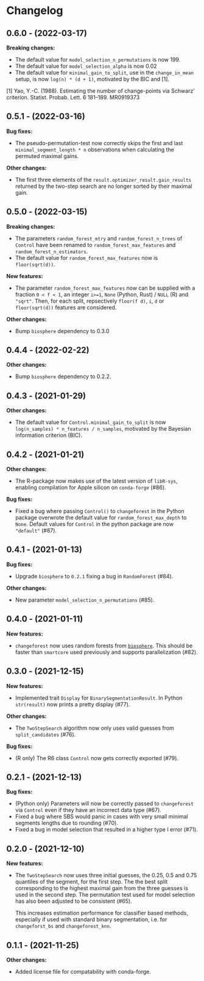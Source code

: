 
# Changelog

## 0.6.0 - (2022-03-17)

**Breaking changes:**

- The default value for `model_selection_n_permutations` is now 199.
- The default value for `model_selection_alpha` is now 0.02
- The default value for `minimal_gain_to_split`, use in the `change_in_mean` setup, is now `log(n) * (d + 1)`, motivated by the BIC and [1].

[1] Yao, Y.-C. (1988). Estimating the number of change-points via Schwarz’ criterion. Statist. Probab. Lett. 6 181–189. MR0919373

## 0.5.1 - (2022-03-16)

**Bug fixes:**

- The pseudo-permutation-test now correctly skips the first and last `minimal_segment_length * n` observations when calculating the permuted maximal gains.

**Other changes:**

- The first three elements of the `result.optimizer_result.gain_results` returned by the two-step search are no longer sorted by their maximal gain.

## 0.5.0 - (2022-03-15)

**Breaking changes:**

- The parameters `random_forest_mtry` and `random_forest_n_trees` of `Control` have been renamed to `random_forest_max_features` and `random_forest_n_estimators`.
- The default value for `random_forest_max_features` now is `floor(sqrt(d))`.

**New features:**

- The parameter `random_forest_max_features` now can be supplied with a fraction `0 < f < 1`, an integer `i>=1`, `None` (Python, Rust) / `NULL` (R) and `"sqrt"`. Then, for each split, repsectively `floor(f d)`, `i`, `d` or `floor(sqrt(d))` features are considered.

**Other changes:**

- Bump `biosphere` dependency to 0.3.0

## 0.4.4 - (2022-02-22)

**Other changes:**

- Bump `biosphere` dependency to 0.2.2.

## 0.4.3 - (2021-01-29)

**Other changes:**

- The default value for `Control.minimal_gain_to_split` is now `log(n_samples) * n_features / n_samples`,
motivated by the Bayesian information criterion (BIC). 

## 0.4.2 - (2021-01-21)

**Other changes:**

- The R-package now makes use of the latest version of `libR-sys`, enabling compilation for Apple silicon on `conda-forge` (#86).

**Bug fixes:**

- Fixed a bug where passing `Control()` to `changeforest` in the Python package overwrote the default value for `random_forest_max_depth` to `None`. Default values for `Control` in the python package are now `"default"` (#87).

## 0.4.1 - (2021-01-13)

**Bug fixes:**

- Upgrade `biosphere` to `0.2.1` fixing a bug in `RandomForest` (#84).

**Other changes:**

- New parameter `model_selection_n_permutations` (#85).

## 0.4.0 - (2021-01-11)

**New features:**

- `changeforest` now uses random forests from [`biosphere`](https://github.com/mlondschien/biosphere).
  This should be faster than `smartcore` used previously and supports parallelization (#82).

## 0.3.0 - (2021-12-15)

**New features:**

- Implemented trait `Display` for `BinarySegmentationResult`. In Python `str(result)` now prints a pretty display (#77).

**Other changes:**

- The `TwoStepSearch` algorithm now only uses valid guesses from `split_candidates` (#76).

**Bug fixes:**

- (R only) The R6 class `Control` now gets correctly exported (#79).

## 0.2.1 - (2021-12-13)

**Bug fixes:**

- (Python only) Parameters will now be correctly passed to `changeforest` via `Control` even
  if they have an incorrect data type (#67).
- Fixed a bug where SBS would panic in cases with very small minimal segments lengths
  due to rounding (#70).
- Fixed a bug in model selection that resulted in a higher type I error (#71).


## 0.2.0 - (2021-12-10)

**New features:**

- The `TwoStepSearch` now uses three initial guesses, the 0.25, 0.5 and 0.75 quantiles
  of the segment, for the first step. The the best split corresponding to the highest
  maximal gain from the three guesses is used in the second step. The permutation test
  used for model selection has also been adjusted to be consistent (#65).

  This increases estimation performance for classifier based methods, especially if used
  with standard binary segmentation, i.e. for `changeforst_bs` and `changeforest_knn`.

## 0.1.1 - (2021-11-25)

**Other changes:**

- Added license file for compatability with conda-forge.
